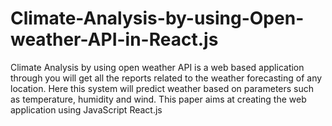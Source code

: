 # Climate-Analysis-by-using-Open-weather-API-in-React.js
Climate Analysis by using open weather API is a web based application through you will get all the reports related to the weather forecasting of any location. Here this system will predict weather based on parameters such as temperature, humidity and wind. This paper aims at creating the web application using JavaScript React.js

